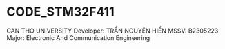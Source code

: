 # CODE_STM32F411
CAN THO UNIVERSITY
Developer: TRẦN NGUYÊN HIỀN
MSSV: B2305223
Major: Electronic And Communication Engineering